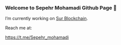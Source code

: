 ### Welcome to Sepehr Mohamadi Github Page 👋

I’m currently working on [Sur Blockchain](https://github.com/Sur-network).

Reach me at:

https://t.me/Sepehr_mohamadi

<!--
**sepehrmohamadi/sepehrmohamadi** is a ✨ _special_ ✨ repository because its `README.md` (this file) appears on your GitHub profile.

Here are some ideas to get you started:

- 🔭 I’m currently working on ...
- 🌱 I’m currently learning ...
- 👯 I’m looking to collaborate on ...
- 🤔 I’m looking for help with ...
- 💬 Ask me about ...
- 📫 How to reach me: ...
- 😄 Pronouns: ...
- ⚡ Fun fact: ...
-->
